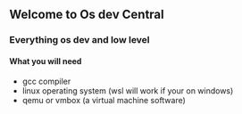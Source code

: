 ## Welcome to Os dev Central
### Everything os dev and low level


#### What you will need
  - gcc compiler
  - linux operating system (wsl will work if your on windows)
  - qemu or vmbox (a virtual machine software)

